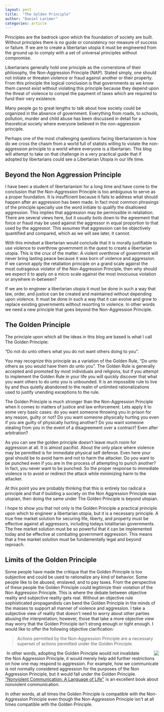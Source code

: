 ```yaml
---
layout: post
title:  "The Golden Principle"
author: "Daniel Larimer"
categories: article
---
```

Principles are the bedrock upon which the foundation of society are built.  Without principles there is no guide or consistency nor measure of success or failure.   If we are to create a libertarian utopia it must be engineered from the ground up to comply with a set of universal principles without compromise.        

<!--more-->

Libertarians generally hold one principle as the cornerstone of their philosophy, the Non-Aggression Principle (NAP).   Stated simply, one should not initiate or threaten violence or fraud against another or their property.  From this principle the logical conclusion is that governments as we know them cannot exist without violating this principle because they depend upon the threat of violence to compel the payment of taxes which are required to fund their very existence.  

Many people go to great lengths to talk about how society could be organized in the absence of government.  Everything from roads, to schools, pollution, murder and child abuse has been discussed in detail for a theoretical society where everyone believed in the non-aggression principle.

Perhaps one of the most challenging questions facing libertarianism is how do we cross the chasm from a world full of statists willing to violate the non-aggression principle to a world where everyone is a libertarian.   This blog will attempt to take on that challenge in a very practical guide that if adopted by libertarians could see a Libertarian Utopia in our life time.

## Beyond the Non Aggression Principle 

I have been a student of libertarianism for a long time and have come to the conclusion that the Non-Aggression Principle is too ambiguous to serve as a proper foundation.   It is insufficient because it fails to address what should happen after an aggression has been made.  In fact most common phrasings of the principle specially use the word initiate to qualify the disallowed aggression.  This implies that aggression may be permissible in retaliation.  There are several views here, but it usually boils down to the agreement that force or fraud may be used against the aggressor in equal proportion to that used by the aggressor.  This assumes that aggression can be objectively quantified and compared, which as we will see later, it cannot.   

With this mindset a libertarian would conclude that it is morally justifiable to use violence to overthrow government in the quest to create a libertarian utopia.    This is the crux of the matter.  A violent overthrow of government will never bring lasting peace because it was born of violence and aggression.  If we cannot apply the retaliation principle on a grand scale against the most outrageous violator of the Non-Aggression Principle, then why should we expect it to apply on a micro scale against the most innocuous violation or anywhere in-between?

If we are to engineer a libertarian utopia it must be done in such a way that law, order, and justice can be created and maintained without depending upon violence.   It must be done in such a way that it can evolve and grow to replace existing governments without resorting to violence.  In other words we need a new principle that goes beyond the Non-Aggression Principle.  

## The Golden Principle 

The principle upon which all the ideas in this blog are based is what I call The Golden Principle:

   “Do not do unto others what you do not want others doing to you”.  

You may recognize this principle as a variation of the Golden Rule, “Do unto others as you would have them do unto you”.    The Golden Rule is generally accepted and promoted by most individuals and religions, but if you attempt to implement the Golden Rule in your life you will quickly discover that what you want others to do unto you is unbounded.   It is an impossible rule to live by and thus quietly abandoned to the realm of unlimited rationalizations used to justify unending exceptions to the rule.

The Golden Principle is much stronger than the Non-Aggression Principle when it comes to matters of justice and law enforcement.    Lets apply it to some very basic cases:  do you want someone throwing you in prison for any reason, guilty or not?   Do you want someone physically hurting you even if you are guilty of physically hurting another?   Do you want someone stealing from you in the event of a disagreement over a contract? Even after arbitration?   

As you can see the golden principle doesn’t leave much room for aggression at all.  It is almost pacifist.   About the only place where violence may be permitted is for immediate physical self defense.  Even here your goal should be to avoid harm and not to harm the attacker.   Do you want to be punched even if you are in the process of attempting to punch another?   In fact, you never want to be punched.   So the proper response to immediate violence is to avoid or redirect the attack while minimizing harm to the attacker.    

At this point you are probably thinking that this is entirely too radical a principle and that if building a society on the Non Aggression Principle was utopian, then doing the same under The Golden Principle is beyond utopian.   

I hope to show you that not only is the Golden Principle a practical principle upon which to engineer a libertarian utopia, but it is a necessary principle.   A true free market solution for securing life, liberty, and property must be effective against all aggressors, including todays totalitarian governments.   The free market solution must be so powerful that it can be implemented today and be effective at combating government aggression.  This means that a free market solution must be fundamentally legal and beyond reproach.  


## Limits of the Golden Principle 

Some people have made the critique that the Golden Principle is too subjective and could be used to rationalize any kind of behavior.  Some people like to be abused, enslaved, and to pay taxes.  From the perspective of these people the Golden Principle could legitimize their violation of the Non Aggression Principle.  This is where the debate between objective reality and subjective reality gets real.   Without an objective rule sophisticated propagandists can bend the Golden Principle in the minds of the masses to support all manner of violence and aggression.   I take a subjective view of reality that doesn't need to worry about other parties abusing the interpretation; however, those that take a more objective view may worry that the Golden Principle isn't strong enough or tight enough.  I would like to offer the following objective clarification:

 > Actions permitted by the Non-Aggression Principle are a necessary superset of actions permitted under the Golden Principle.

<a href="http://www.amazon.com/gp/product/1892005034/ref=as_li_tl?ie=UTF8&camp=1789&creative=9325&creativeASIN=1892005034&linkCode=as2&tag=bytesblog-20&linkId=RM3GSWSPMMGRZGT7"><img style="float:right;margin-left:25px" border="0" src="http://ws-na.amazon-adsystem.com/widgets/q?_encoding=UTF8&ASIN=1892005034&Format=_SL250_&ID=AsinImage&MarketPlace=US&ServiceVersion=20070822&WS=1&tag=bytesblog-20" ></a><img src="http://ir-na.amazon-adsystem.com/e/ir?t=bytesblog-20&l=as2&o=1&a=1892005034" width="1" height="1" border="0" alt="" style="border:none !important; margin:0px !important;" />
In other words, adopting the Golden Principle would not invalidate the Non Aggression Principle, it would merely help add further restrictions on how one may respond to aggression.  For example, how we communicate is not normally considered aggression for the purposes of the Non Aggression Principle, but it would fall under the Golden Principle.  <a href="http://www.amazon.com/gp/product/1892005034/ref=as_li_tl?ie=UTF8&camp=1789&creative=9325&creativeASIN=1892005034&linkCode=as2&tag=bytesblog-20&linkId=3ADBUM6TI2MYJXIU">"Nonviolent Communication: A Language of Life"</a><img src="http://ir-na.amazon-adsystem.com/e/ir?t=bytesblog-20&l=as2&o=1&a=1892005034" width="1" height="1" border="0" alt="" style="border:none !important; margin:0px !important;" /> is an excellent book about nonviolent communication.  

In other words, at all times the Golden Principle is compatible with the Non-Aggression Principle even though the Non-Aggression Principle isn't at all times compatible with the Golden Principle.   

 
